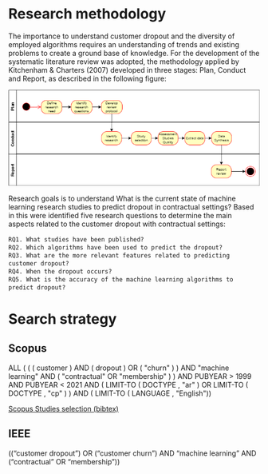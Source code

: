 # Research methodology
The importance to understand customer dropout and the diversity of employed algorithms requires an understanding of trends and existing problems to create a ground base of knowledge. For the development of the systematic literature review was adopted, the methodology applied by Kitchenham & Charters (2007) developed in three stages: Plan, Conduct and Report, as described in the following figure:

![SLR Phases](img/slr_phases.png)

Research goals is to understand What is the current state of machine learning research studies to predict dropout in contractual settings? 
Based in this were identified five research questions to determine the main aspects related to the customer dropout with contractual settings:
```
RQ1. What studies have been published? 
RQ2. Which algorithms have been used to predict the dropout?
RQ3. What are the more relevant features related to predicting customer dropout? 
RQ4. When the dropout occurs? 
RQ5. What is the accuracy of the machine learning algorithms to predict dropout? 
```

# Search strategy
## Scopus
ALL ( ( ( customer )  AND  ( dropout )  OR  ( "churn" ) )  AND  "machine learning"  AND  ( "contractual"  OR  "membership" ) )  AND  PUBYEAR  >  1999  AND  PUBYEAR  <  2021  AND  ( LIMIT-TO ( DOCTYPE ,  "ar" )  OR  LIMIT-TO ( DOCTYPE ,  "cp" ) )  AND  ( LIMIT-TO ( LANGUAGE ,  "English"))

[Scopus Studies selection (bibtex)](scopus/scopus.bib)

## IEEE
((“customer dropout”) OR (“customer churn”) AND “machine learning” AND (“contractual” OR “membership”))

## 
